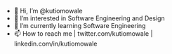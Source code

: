 - 👋 Hi, I’m @kutiomowale
- 👀 I’m interested in Software Engineering and Design
- 🌱 I’m currently learning Software Engineering
- 📫 How to reach me | twitter.com/kutiomowale |  linkedin.com/in/kutiomowale

<!---
Omokuti/Omokuti is a ✨ special ✨ repository because its `README.md` (this file) appears on your GitHub profile.
You can click the Preview link to take a look at your changes.
--->
